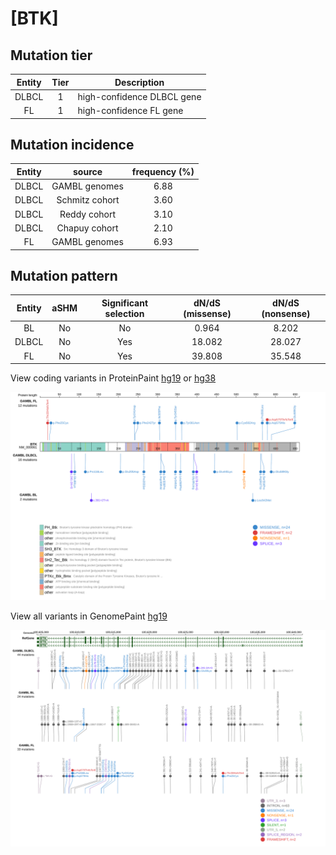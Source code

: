 # [BTK]

## Mutation tier

|Entity|Tier|Description               |
|:------:|:----:|--------------------------|
|DLBCL |1   |high-confidence DLBCL gene|
|FL    |1   |high-confidence FL gene   |
## Mutation incidence

|Entity|source        |frequency (%)|
|:------:|:--------------:|:-------------:|
|DLBCL |GAMBL genomes |6.88         |
|DLBCL |Schmitz cohort|3.60         |
|DLBCL |Reddy cohort  |3.10         |
|DLBCL |Chapuy cohort |2.10         |
|FL    |GAMBL genomes |6.93         |

## Mutation pattern

|Entity|aSHM|Significant selection|dN/dS (missense)|dN/dS (nonsense)|
|:------:|:----:|:---------------------:|:----------------:|:----------------:|
|BL    |No  |No                   | 0.964          | 8.202          |
|DLBCL |No  |Yes                  |18.082          |28.027          |
|FL    |No  |Yes                  |39.808          |35.548          |



View coding variants in ProteinPaint [hg19](https://www.bcgsc.ca/downloads/morinlab/GAMBL/test/genes/BTK_protein.html)  or [hg38](https://www.bcgsc.ca/downloads/morinlab/GAMBL/test/genes/BTK_protein_hg38.html)

![image](images/proteinpaint/BTK_NM_000061.svg)

View all variants in GenomePaint [hg19](https://www.bcgsc.ca/downloads/morinlab/GAMBL/test/genes/BTK.html)

![image](images/proteinpaint/BTK.svg)
